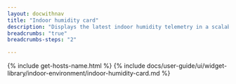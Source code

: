 ```yaml
---
layout: docwithnav
title: "Indoor humidity card"
description: "Displays the latest indoor humidity telemetry in a scalable rectangle card."
breadcrumbs: "true"
breadcrumbs-steps: "2"

---
```

{% include get-hosts-name.html %}
{% include docs/user-guide/ui/widget-library/indoor-environment/indoor-humidity-card.md %}

